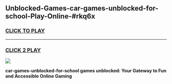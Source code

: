 
## Unblocked-Games-car-games-unblocked-for-school-Play-Online-#rkq6x
<h3>
<a href="https://premium.freeplayer.one?title=car-games-unblocked-for-school&ref=27F">CLICK TO PLAY</a></h3>
<hr>

<h3>
<a href="https://premium.freeplayer.one?title=car-games-unblocked-for-school&ref=27F">CLICK 2 PLAY</a>
  
</h3>

<a href="https://premium.freeplayer.one?title=car-games-unblocked-for-school&ref=27F"><img src="https://clearcache.store/games.png"></a>


**car-games-unblocked-for-school games unblocked: Your Gateway to Fun and Accessible Online Gaming**
